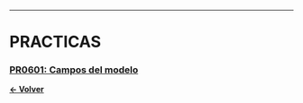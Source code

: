 
---
# PRACTICAS
### [PR0601: Campos del modelo](./pr0601/Documentacion.md)

**[← Volver](../index.md)**